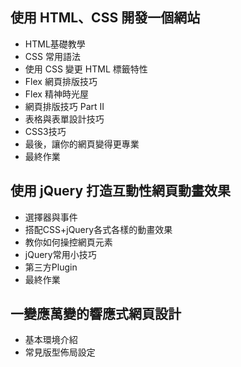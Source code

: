 ## 使用 HTML、CSS 開發一個網站
* HTML基礎教學
* CSS 常用語法
* 使用 CSS 變更 HTML 標籤特性
* Flex 網頁排版技巧
* Flex 精神時光屋
* 網頁排版技巧 Part II
* 表格與表單設計技巧
* CSS3技巧
* 最後，讓你的網頁變得更專業
* 最終作業

## 使用 jQuery 打造互動性網頁動畫效果
* 選擇器與事件
* 搭配CSS+jQuery各式各樣的動畫效果
* 教你如何操控網頁元素
* jQuery常用小技巧
* 第三方Plugin
* 最終作業

## 一變應萬變的響應式網頁設計
* 基本環境介紹
* 常見版型佈局設定

